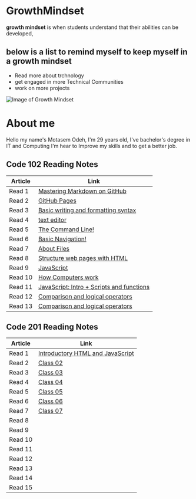 # GrowthMindset
**growth mindset** is when students understand that their abilities can be developed,

## below is a list to remind myself to keep myself in a growth mindset

- Read more about trchnology
- get engaged in more Technical Communities 
- work on more projects

![Image of Growth Mindset](https://www.muhlsdk12.org/cms/lib/PA01916549/Centricity/Domain/225/growth%20mindset.JPG)


# About me 

Hello my name's Motasem Odeh, I'm 29 years old, I've bachelor's degree in IT and Computing I'm hear to Improve my skills and to get a better job.

## Code 102 Reading Notes


|  Article 	|   Link	|
|---	|---	|
|   Read 1	|   [Mastering Markdown on GitHub](https://motasemodeh.github.io/reading-notes/README1)	|   	
|   Read 2	|   [GitHub Pages](https://motasemodeh.github.io/reading-notes/README2)	| 
|   Read 3	|   [Basic writing and formatting syntax](https://motasemodeh.github.io/reading-notes/README3)	|
|   Read 4	|   [text editor](https://motasemodeh.github.io/reading-notes/README4)	|
|   Read 5	|   [The Command Line!](https://motasemodeh.github.io/reading-notes/README5)	|
|   Read 6	|   [Basic Navigation!](https://motasemodeh.github.io/reading-notes/README6)	|
|   Read 7	|   [About Files](https://motasemodeh.github.io/reading-notes/README7)	|  
|   Read 8	|   [Structure web pages with HTML](https://motasemodeh.github.io/reading-notes/README8)	|  
|   Read 9	|   [JavaScript](https://motasemodeh.github.io/reading-notes/README9)	|  
|   Read 10	|   [How Computers work](https://motasemodeh.github.io/reading-notes/README10)	|  
|   Read 11	|   [JavaScript: Intro + Scripts and functions](https://motasemodeh.github.io/reading-notes/README11)	|  
|   Read 12	|   [Comparison and logical operators](https://motasemodeh.github.io/reading-notes/README12)	|  
|   Read 13	|   [Comparison and logical operators](https://motasemodeh.github.io/reading-notes/README13)	|  

## Code 201 Reading Notes

|  Article 	|   Link	|
|---	|---	|
|   Read 1	|   [Introductory HTML and JavaScript](https://motasemodeh.github.io/reading-notes/class-01)	|   	
|   Read 2	|   [Class 02](https://motasemodeh.github.io/reading-notes/class-02)	| 
|   Read 3	|   [Class 03](https://motasemodeh.github.io/reading-notes/class-03)	|
|   Read 4	|   [Class 04](https://motasemodeh.github.io/reading-notes/class-04)	|
|   Read 5	|   [Class 05](https://motasemodeh.github.io/reading-notes/class-05)	|
|   Read 6	|   [Class 06](https://motasemodeh.github.io/reading-notes/class-06)	|
|   Read 7	|   [Class 07](https://motasemodeh.github.io/reading-notes/class-07)	|  
|   Read 8	|   []()	|  
|   Read 9	|   []()	|  
|   Read 10	|   []()	|  
|   Read 11	|   []()	|  
|   Read 12	|   []()	|  
|   Read 13	|   []()	|  
|   Read 14	|   []()	|  
|   Read 15	|   []()	|  